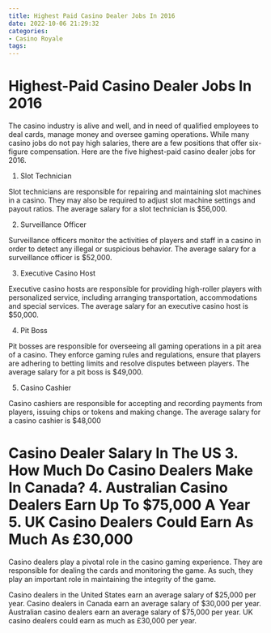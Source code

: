 ```yaml
---
title: Highest Paid Casino Dealer Jobs In 2016
date: 2022-10-06 21:29:32
categories:
- Casino Royale
tags:
---
```



#  Highest-Paid Casino Dealer Jobs In 2016

The casino industry is alive and well, and in need of qualified employees to deal cards, manage money and oversee gaming operations. While many casino jobs do not pay high salaries, there are a few positions that offer six-figure compensation. Here are the five highest-paid casino dealer jobs for 2016.

1. Slot Technician

Slot technicians are responsible for repairing and maintaining slot machines in a casino. They may also be required to adjust slot machine settings and payout ratios. The average salary for a slot technician is $56,000.

2. Surveillance Officer

Surveillance officers monitor the activities of players and staff in a casino in order to detect any illegal or suspicious behavior. The average salary for a surveillance officer is $52,000.

3. Executive Casino Host

Executive casino hosts are responsible for providing high-roller players with personalized service, including arranging transportation, accommodations and special services. The average salary for an executive casino host is $50,000.

4. Pit Boss

Pit bosses are responsible for overseeing all gaming operations in a pit area of a casino. They enforce gaming rules and regulations, ensure that players are adhering to betting limits and resolve disputes between players. The average salary for a pit boss is $49,000.

5. Casino Cashier

Casino cashiers are responsible for accepting and recording payments from players, issuing chips or tokens and making change. The average salary for a casino cashier is $48,000

#   Casino Dealer Salary In The US 3. How Much Do Casino Dealers Make In Canada? 4. Australian Casino Dealers Earn Up To $75,000 A Year 5. UK Casino Dealers Could Earn As Much As £30,000

Casino dealers play a pivotal role in the casino gaming experience. They are responsible for dealing the cards and monitoring the game. As such, they play an important role in maintaining the integrity of the game.

Casino dealers in the United States earn an average salary of $25,000 per year. Casino dealers in Canada earn an average salary of $30,000 per year. Australian casino dealers earn an average salary of $75,000 per year. UK casino dealers could earn as much as £30,000 per year.
